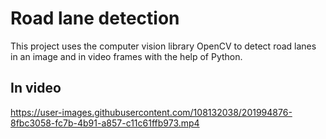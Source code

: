 # Road lane detection

This project uses the computer vision library OpenCV to detect road lanes in an image and in video frames with the help of Python.

## In video

https://user-images.githubusercontent.com/108132038/201994876-8fbc3058-fc7b-4b91-a857-c11c61ffb973.mp4

